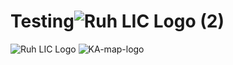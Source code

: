 # Testing![Ruh LIC Logo (2)](https://github.com/user-attachments/assets/42267f80-d1a9-4154-afc8-7ceb44598b70)
![Ruh LIC Logo](https://github.com/user-attachments/assets/cad70b26-c72f-44ff-b17c-0931f3e6e5d7)
![KA-map-logo](https://github.com/user-attachments/assets/878c57d4-510f-4d90-bc69-ae7db382dc5f)
